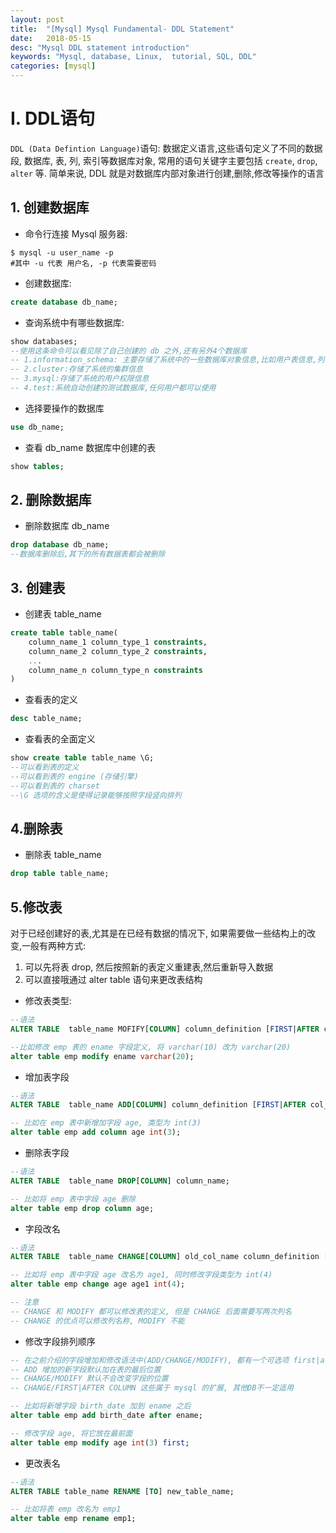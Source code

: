 ```yaml
---
layout: post
title:  "[Mysql] Mysql Fundamental- DDL Statement"
date:   2018-05-15
desc: "Mysql DDL statement introduction"
keywords: "Mysql, database, Linux,  tutorial, SQL, DDL"
categories: [mysql]
---
```


# I. DDL语句

```DDL (Data Defintion Language)```语句: 数据定义语言,这些语句定义了不同的数据段, 数据库, 表, 列, 索引等数据库对象, 常用的语句关键字主要包括 ```create```, ```drop```, ```alter``` 等. 简单来说, DDL 就是对数据库内部对象进行创建,删除,修改等操作的语言

## 1. 创建数据库

-   命令行连接 Mysql 服务器:

```shell
$ mysql -u user_name -p
#其中 -u 代表 用户名, -p 代表需要密码
```

-   创建数据库:

```sql
create database db_name;
```

-   查询系统中有哪些数据库:

```sql
show databases;
--使用这条命令可以看见除了自己创建的 db 之外,还有另外4个数据库
-- 1.information_schema: 主要存储了系统中的一些数据库对象信息,比如用户表信息,列信息,字符集信息,分区信息
-- 2.cluster:存储了系统的集群信息
-- 3.mysql:存储了系统的用户权限信息
-- 4.test:系统自动创建的测试数据库,任何用户都可以使用
```

-   选择要操作的数据库

```sql
use db_name;
```

-   查看 db_name 数据库中创建的表

```sql
show tables;
```

## 2. 删除数据库

-   删除数据库 db_name

```sql
drop database db_name;
--数据库删除后,其下的所有数据表都会被删除
```

## 3. 创建表

-   创建表 table_name

```sql
create table table_name(
    column_name_1 column_type_1 constraints,
    column_name_2 column_type_2 constraints,
    ...
    column_name_n column_type_n constraints
)
```

-   查看表的定义

```sql
desc table_name;
```

-   查看表的全面定义

```sql
show create table table_name \G;
--可以看到表的定义
--可以看到表的 engine (存储引擎)
--可以看到表的 charset
--\G 选项的含义是使得记录能够按照字段竖向排列
```

## 4.删除表

-   删除表 table_name

```sql
drop table table_name;
```

## 5.修改表

对于已经创建好的表,尤其是在已经有数据的情况下, 如果需要做一些结构上的改变,一般有两种方式:
1.   可以先将表 drop, 然后按照新的表定义重建表,然后重新导入数据
2.   可以直接哦通过 alter table 语句来更改表结构

-   修改表类型:

```sql
--语法
ALTER TABLE  table_name MOFIFY[COLUMN] column_definition [FIRST|AFTER col_name];

--比如修改 emp 表的 ename 字段定义, 将 varchar(10) 改为 varchar(20)
alter table emp modify ename varchar(20);
```

-   增加表字段

```sql
--语法
ALTER TABLE  table_name ADD[COLUMN] column_definition [FIRST|AFTER col_name];

-- 比如在 emp 表中新增加字段 age, 类型为 int(3)
alter table emp add column age int(3);
```

-   删除表字段

```sql
--语法
ALTER TABLE  table_name DROP[COLUMN] column_name;

-- 比如将 emp 表中字段 age 删除
alter table emp drop column age;
```

-   字段改名

```sql
--语法
ALTER TABLE  table_name CHANGE[COLUMN] old_col_name column_definition [FIRST|AFTER col_name];

-- 比如将 emp 表中字段 age 改名为 age1, 同时修改字段类型为 int(4)
alter table emp change age age1 int(4);

-- 注意
-- CHANGE 和 MODIFY 都可以修改表的定义, 但是 CHANGE 后面需要写两次列名
-- CHANGE 的优点可以修改列名称, MODIFY 不能
```

-   修改字段排列顺序

```sql
-- 在之前介绍的字段增加和修改语法中(ADD/CHANGE/MODIFY), 都有一个可选项 first|after column_name, 这个选项可以用来修改字段在表中的位置
-- ADD 增加的新字段默认加在表的最后位置
-- CHANGE/MODIFY 默认不会改变字段的位置
-- CHANGE/FIRST|AFTER COLUMN 这些属于 mysql 的扩展, 其他DB不一定适用

-- 比如将新增字段 birth_date 加到 ename 之后
alter table emp add birth_date after ename;

-- 修改字段 age, 将它放在最前面
alter table emp modify age int(3) first;
```

-   更改表名

```sql
--语法
ALTER TABLE table_name RENAME [TO] new_table_name;

-- 比如将表 emp 改名为 emp1
alter table emp rename emp1; 
```
